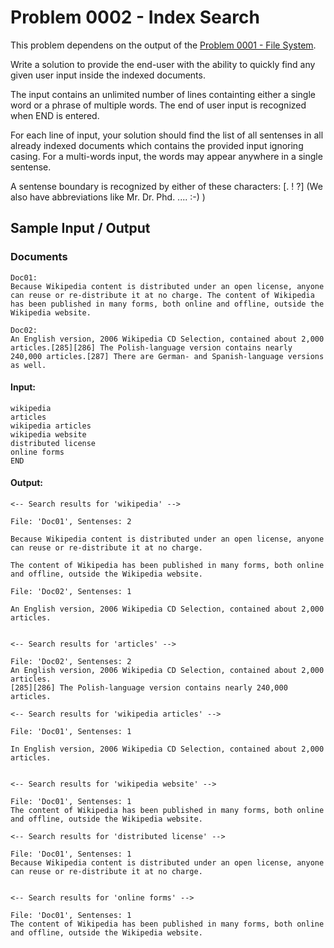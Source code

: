# Problem 0002 - Index Search

This problem dependens on the output of the [Problem 0001 - File System](https://github.com/mafshin/learn-by-solving/tree/main/problems/0001-FileSystem).

Write a solution to provide the end-user with the ability to quickly find any given user input inside the indexed documents.

The input contains an unlimited number of lines containting either a single word or a phrase of multiple words.
The end of user input is recognized when END is entered.

For each line of input, your solution should find the list of all sentenses in all already indexed documents which
contains the provided input ignoring casing. For a multi-words input, the words may appear anywhere in a single sentense.

A sentense boundary is recognized by either of these characters: [. ! ?] (We also have abbreviations like Mr. Dr. Phd. .... :-) )

## Sample Input / Output

### Documents

```
Doc01:
Because Wikipedia content is distributed under an open license, anyone can reuse or re-distribute it at no charge. The content of Wikipedia has been published in many forms, both online and offline, outside the Wikipedia website.

Doc02:
An English version, 2006 Wikipedia CD Selection, contained about 2,000 articles.[285][286] The Polish-language version contains nearly 240,000 articles.[287] There are German- and Spanish-language versions as well.
```

#### Input:
```
wikipedia
articles
wikipedia articles
wikipedia website
distributed license
online forms
END
```

#### Output:

```
<-- Search results for 'wikipedia' -->

File: 'Doc01', Sentenses: 2

Because Wikipedia content is distributed under an open license, anyone can reuse or re-distribute it at no charge. 

The content of Wikipedia has been published in many forms, both online and offline, outside the Wikipedia website.

File: 'Doc02', Sentenses: 1

An English version, 2006 Wikipedia CD Selection, contained about 2,000 articles.


<-- Search results for 'articles' -->

File: 'Doc02', Sentenses: 2
An English version, 2006 Wikipedia CD Selection, contained about 2,000 articles.
[285][286] The Polish-language version contains nearly 240,000 articles.

<-- Search results for 'wikipedia articles' -->

File: 'Doc01', Sentenses: 1

In English version, 2006 Wikipedia CD Selection, contained about 2,000 articles.


<-- Search results for 'wikipedia website' -->

File: 'Doc01', Sentenses: 1
The content of Wikipedia has been published in many forms, both online and offline, outside the Wikipedia website.

<-- Search results for 'distributed license' -->

File: 'Doc01', Sentenses: 1
Because Wikipedia content is distributed under an open license, anyone can reuse or re-distribute it at no charge.


<-- Search results for 'online forms' -->

File: 'Doc01', Sentenses: 1
The content of Wikipedia has been published in many forms, both online and offline, outside the Wikipedia website.
```




